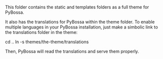 This folder contains the static and templates folders as a full theme for
PyBossa.

It also has the translations for PyBossa within the theme folder. To enable
multiple languages in your PyBossa installation, just make a simbolic link
to the translations folder in the theme:

cd ..
ln -s themes/the-theme/translations 

Then, PyBossa will read the translations and serve them properly.